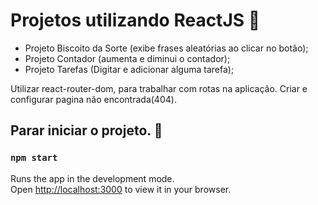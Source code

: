 # Projetos utilizando ReactJS :rocket:

- Projeto Biscoito da Sorte (exibe frases aleatórias ao clicar no botão);
- Projeto Contador (aumenta e diminui o contador);
- Projeto Tarefas (Digitar e adicionar alguma tarefa);

Utilizar react-router-dom, para trabalhar com rotas na aplicação. 
Criar e configurar pagina não encontrada(404). 

## Parar iniciar o projeto. :star2:
### `npm start`

Runs the app in the development mode.\
Open [http://localhost:3000](http://localhost:3000) to view it in your browser.

